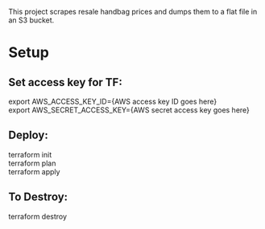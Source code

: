 This project scrapes resale handbag prices and dumps them to a flat file in an S3 bucket.


# Setup
## Set access key for TF:
export AWS_ACCESS_KEY_ID={AWS access key ID goes here}\
export AWS_SECRET_ACCESS_KEY={AWS secret access key goes here}

## Deploy:
terraform init\
terraform plan\
terraform apply

## To Destroy:
terraform destroy
